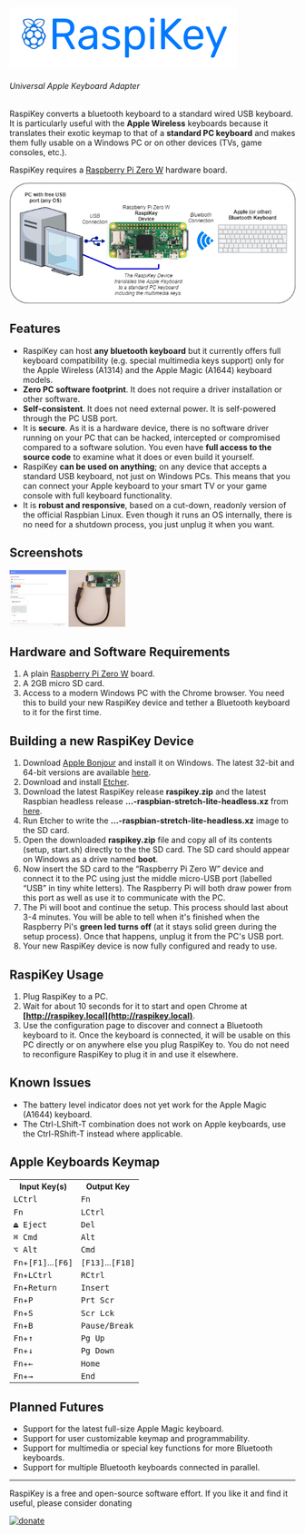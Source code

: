 ![raspikey-logo](images/raspikey-logo.png)
###### Universal Apple Keyboard Adapter

RaspiKey converts a bluetooth keyboard to a standard wired USB keyboard. It is particularly useful with the **Apple Wireless** keyboards because it translates their exotic keymap to that of a **standard PC keyboard** and makes them fully usable on a Windows PC or on other devices (TVs, game consoles, etc.).

RaspiKey requires a [Raspberry Pi Zero W](https://www.raspberrypi.org/products/raspberry-pi-zero-w/) hardware board.

![raspikey-diagram](images/raspikey-diagram.png)

Features
--------

* RaspiKey can host **any bluetooth keyboard** but it currently offers full keyboard compatibility (e.g. special multimedia keys support) only for the Apple Wireless (A1314) and the Apple Magic (A1644) keyboard models.
* **Zero PC software footprint**. It does not require a driver installation or other software.
* **Self-consistent**. It does not need external power. It is self-powered through the PC USB port.
* It is **secure**. As it is a hardware device, there is no software driver running on your PC that can be hacked, intercepted or compromised compared to a software solution. You even have **full access to the source code** to examine what it does or even build it yourself.
* RaspiKey **can be used on anything**; on any device that accepts a standard USB keyboard, not just on Windows PCs. This means that you can connect your Apple keyboard to your smart TV or your game console with full keyboard functionality.
* It is **robust and responsive**, based on a cut-down, readonly version of the official Raspbian Linux. Even though it runs an OS internally, there is no need for a shutdown process, you just unplug it when you want.

Screenshots
-----------

<a href="images/shot1.png"><img width="100" height="100" src="images/shot1_tn.png"></a>
<a href="images/shot4.jpg"><img width="100" height="100" src="images/shot4_tn.jpg"></a>


Hardware and Software Requirements
----------------------------------

1. A plain [Raspberry Pi Zero W](https://www.raspberrypi.org/products/raspberry-pi-zero-w/) board.
2. A 2GB micro SD card.
3. Access to a modern Windows PC with the Chrome browser. You need this to build your new RaspiKey device and tether a Bluetooth keyboard to it for the first time.

Building a new RaspiKey Device
---------------------------------

1. Download [Apple Bonjour](https://developer.apple.com/bonjour/) and install it on Windows. The latest 32-bit and 64-bit versions are available [here](https://github.com/samartzidis/RaspiKey/tree/master/utilities).
2. Download and install [Etcher](https://etcher.io/).
3. Download the latest RaspiKey release **raspikey.zip** and the latest Raspbian headless release **...-raspbian-stretch-lite-headless.xz** from [here](https://github.com/samartzidis/RaspiKey/releases).
4. Run Etcher to write the **...-raspbian-stretch-lite-headless.xz** image to the SD card.
5. Open the downloaded **raspikey.zip** file and copy all of its contents (setup, start.sh) directly to the the SD card. The SD card should appear on Windows as a drive named **boot**.
6. Now insert the SD card to the “Raspberry Pi Zero W” device and connect it to the PC using just the middle micro-USB port (labelled “USB” in tiny white letters). The Raspberry Pi will both draw power from this port as well as use it to communicate with the PC.
7. The Pi will boot and continue the setup. This process should last about 3-4 minutes. You will be able to tell when it's finished when the Raspberry Pi's **green led turns off** (at it stays solid green during the setup process). Once that happens, unplug it from the PC's USB port.
8. Your new RaspiKey device is now fully configured and ready to use.

RaspiKey Usage
--------------
1. Plug RaspiKey to a PC.
2. Wait for about 10 seconds for it to start and open Chrome at **[http://raspikey.local](http://raspikey.local)**. 
3. Use the configuration page to discover and connect a Bluetooth keyboard to it. Once the keyboard is connected, it will be usable on this PC directly or on anywhere else you plug RaspiKey to. You do not need to reconfigure RaspiKey to plug it in and use it elsewhere.


Known Issues
------------

*   The battery level indicator does not yet work for the Apple Magic (A1644) keyboard.
*   The Ctrl-LShift-T combination does not work on Apple keyboards, use the Ctrl-RShift-T instead where applicable.

Apple Keyboards Keymap
----------------------

<table>
    <tr>
      <th>Input Key(s)</th>
      <th>Output Key</th>
    </tr>
    <tr>
      <td><kbd>LCtrl</kbd></td><td><kbd>Fn</kbd></td>
    </tr>
    <tr>
      <td><kbd>Fn</kbd></td><td><kbd>LCtrl</kbd></td>
    </tr>
    <tr>
      <td><kbd>⏏︎ Eject</kbd></td><td><kbd>Del</kbd></td>
    </tr>
    <tr>
      <td><kbd>⌘ Cmd</kbd></td><td><kbd>Alt</kbd></td>
    </tr>    
    <tr>
      <td><kbd>⌥ Alt</kbd></td><td><kbd>Cmd</kbd></td>
    </tr>    
    <tr>
      <td><kbd>Fn</kbd>+<kbd>[F1]</kbd>...<kbd>[F6]</kbd></td><td><kbd>[F13]</kbd>...<kbd>[F18]</kbd></td>
    </tr>
    <tr>
      <td><kbd>Fn</kbd>+<kbd>LCtrl</kbd></td><td><kbd>RCtrl</kbd></td>
    </tr>
    <tr>
      <td><kbd>Fn</kbd>+<kbd>Return</kbd></td><td><kbd>Insert</kbd></td>
    </tr>
    <tr>
      <td><kbd>Fn</kbd>+<kbd>P</kbd></td><td><kbd>Prt Scr</kbd></td>
    </tr>
    <tr>
      <td><kbd>Fn</kbd>+<kbd>S</kbd></td><td><kbd>Scr Lck</kbd></td>
    </tr>
    <tr>
      <td><kbd>Fn</kbd>+<kbd>B</kbd></td><td><kbd>Pause/Break</kbd></td>
    </tr>
    <tr>
      <td><kbd>Fn</kbd>+<kbd>&uarr;</kbd></td><td><kbd>Pg Up</kbd></td>
    </tr>
    <tr>
      <td><kbd>Fn</kbd>+<kbd>&darr;</kbd></td><td><kbd>Pg Down</kbd></td>
    </tr>
    <tr>
      <td><kbd>Fn</kbd>+<kbd>&larr;</kbd></td><td><kbd>Home</kbd></td>
    </tr>
    <tr>
      <td><kbd>Fn</kbd>+<kbd>&rarr;</kbd></td><td><kbd>End</kbd></td>
    </tr>
  </table>

Planned Futures
---------------

*   Support for the latest full-size Apple Magic keyboard.
*   Support for user customizable keymap and programmability.
*   Support for multimedia or special key functions for more Bluetooth keyboards.
*   Support for multiple Bluetooth keyboards connected in parallel.


---
RaspiKey is a free and open-source software effort. If you like it and find it useful, please consider donating

[![donate](https://img.shields.io/badge/Donate-PayPal-green.svg)](https://www.paypal.com/cgi-bin/webscr?cmd=_s-xclick&hosted_button_id=TBM5P9X6GZRCL)


